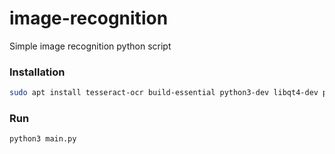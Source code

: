 # image-recognition
Simple image recognition python script

### Installation
```sh
sudo apt install tesseract-ocr build-essential python3-dev libqt4-dev python3-pyqt4 && pip install -r requirements.txt 
```

### Run
```sh
python3 main.py
```